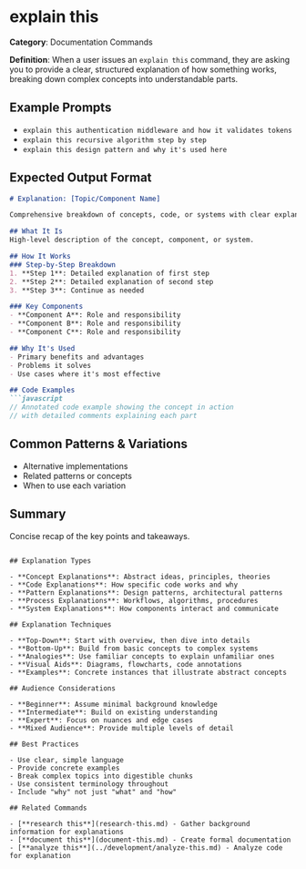 # explain this

**Category**: Documentation Commands

**Definition**: When a user issues an `explain this` command, they are asking you to provide a clear, structured explanation of how something works, breaking down complex concepts into understandable parts.

## Example Prompts

- `explain this authentication middleware and how it validates tokens`
- `explain this recursive algorithm step by step`
- `explain this design pattern and why it's used here`

## Expected Output Format

```markdown
# Explanation: [Topic/Component Name]

Comprehensive breakdown of concepts, code, or systems with clear explanations and examples.

## What It Is
High-level description of the concept, component, or system.

## How It Works
### Step-by-Step Breakdown
1. **Step 1**: Detailed explanation of first step
2. **Step 2**: Detailed explanation of second step
3. **Step 3**: Continue as needed

### Key Components
- **Component A**: Role and responsibility
- **Component B**: Role and responsibility
- **Component C**: Role and responsibility

## Why It's Used
- Primary benefits and advantages
- Problems it solves
- Use cases where it's most effective

## Code Examples
```javascript
// Annotated code example showing the concept in action
// with detailed comments explaining each part
```

## Common Patterns & Variations

- Alternative implementations
- Related patterns or concepts
- When to use each variation

## Summary

Concise recap of the key points and takeaways.

```

## Explanation Types

- **Concept Explanations**: Abstract ideas, principles, theories
- **Code Explanations**: How specific code works and why
- **Pattern Explanations**: Design patterns, architectural patterns
- **Process Explanations**: Workflows, algorithms, procedures
- **System Explanations**: How components interact and communicate

## Explanation Techniques

- **Top-Down**: Start with overview, then dive into details
- **Bottom-Up**: Build from basic concepts to complex systems
- **Analogies**: Use familiar concepts to explain unfamiliar ones
- **Visual Aids**: Diagrams, flowcharts, code annotations
- **Examples**: Concrete instances that illustrate abstract concepts

## Audience Considerations

- **Beginner**: Assume minimal background knowledge
- **Intermediate**: Build on existing understanding
- **Expert**: Focus on nuances and edge cases
- **Mixed Audience**: Provide multiple levels of detail

## Best Practices

- Use clear, simple language
- Provide concrete examples
- Break complex topics into digestible chunks
- Use consistent terminology throughout
- Include "why" not just "what" and "how"

## Related Commands

- [**research this**](research-this.md) - Gather background information for explanations
- [**document this**](document-this.md) - Create formal documentation
- [**analyze this**](../development/analyze-this.md) - Analyze code for explanation
